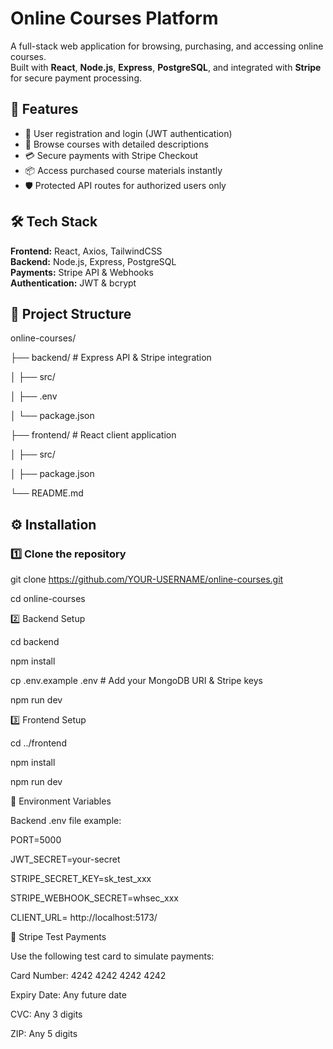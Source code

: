 # Online Courses Platform

A full-stack web application for browsing, purchasing, and accessing online courses.  
Built with **React**, **Node.js**, **Express**, **PostgreSQL**, and integrated with **Stripe** for secure payment processing.

## 🚀 Features
- 🔐 User registration and login (JWT authentication)
- 🎥 Browse courses with detailed descriptions
- 💳 Secure payments with Stripe Checkout
- 📦 Access purchased course materials instantly
- 🛡️ Protected API routes for authorized users only

## 🛠️ Tech Stack
**Frontend:** React, Axios, TailwindCSS  
**Backend:** Node.js, Express, PostgreSQL  
**Payments:** Stripe API & Webhooks  
**Authentication:** JWT & bcrypt

## 📂 Project Structure

online-courses/

├── backend/ # Express API & Stripe integration

│ ├── src/

│ ├── .env

│ └── package.json

├── frontend/ # React client application

│ ├── src/

│ ├── package.json

└── README.md


## ⚙️ Installation

### 1️⃣ Clone the repository

git clone https://github.com/YOUR-USERNAME/online-courses.git

cd online-courses

2️⃣ Backend Setup

cd backend

npm install

cp .env.example .env  # Add your MongoDB URI & Stripe keys

npm run dev

3️⃣ Frontend Setup

cd ../frontend

npm install

npm run dev

🔑 Environment Variables

Backend .env file example:

PORT=5000

JWT_SECRET=your-secret

STRIPE_SECRET_KEY=sk_test_xxx

STRIPE_WEBHOOK_SECRET=whsec_xxx

CLIENT_URL= http://localhost:5173/

🧪 Stripe Test Payments

Use the following test card to simulate payments:

Card Number: 4242 4242 4242 4242

Expiry Date: Any future date

CVC: Any 3 digits

ZIP: Any 5 digits
